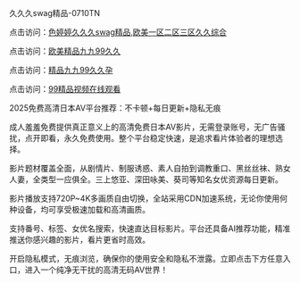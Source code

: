 久久久swag精品-0710TN

点击访问：<a href="https://heiliaowzu4ur.pages.dev">色婷婷久久久swag精品,欧美一区二区三区久久综合</a>

点击访问：<a href="https://heiliaoe8ajia.pages.dev">欧美精品九九99久久</a>

点击访问：<a href="https://heiliaoow5kzm.pages.dev">精品九九99久久孕</a>

点击访问：<a href="https://heiliaoga6s9v.pages.dev">99精品视频在线观看</a>

2025免费高清日本AV平台推荐：不卡顿+每日更新+隐私无痕

成人羞羞免费提供真正意义上的高清免费日本AV影片，无需登录账号，无广告骚扰，点开即看，永久免费使用。整个平台稳定快速，是追求看片体验者的理想选择。

影片题材覆盖全面，从剧情片、制服诱惑、素人自拍到调教重口、黑丝丝袜、熟女人妻，全类型一应俱全。三上悠亚、深田咏美、葵司等知名女优资源每日更新。

影片播放支持720P~4K多画质自由切换，全站采用CDN加速系统，无论你使用何种设备，均可享受极速加载和高清画质。

支持番号、标签、女优名搜索，快速直达目标影片。平台还具备AI推荐功能，精准推送你感兴趣的影片，看片更省时高效。

开启隐私模式，无痕浏览，确保你的使用安全和隐私不泄露。立即点击下方任意入口，进入一个纯净无干扰的高清无码AV世界！

<span style="display:none;">[Canonical link]  (  ）</span> 
